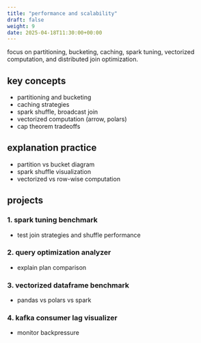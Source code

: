 ```yaml
---
title: "performance and scalability"
draft: false
weight: 9
date: 2025-04-18T11:30:00+00:00
---
```


focus on partitioning, bucketing, caching, spark tuning, vectorized computation, and distributed join optimization.

## key concepts

- partitioning and bucketing
- caching strategies
- spark shuffle, broadcast join
- vectorized computation (arrow, polars)
- cap theorem tradeoffs

## explanation practice

- partition vs bucket diagram
- spark shuffle visualization
- vectorized vs row-wise computation

## projects

### 1. spark tuning benchmark

- test join strategies and shuffle performance

### 2. query optimization analyzer

- explain plan comparison

### 3. vectorized dataframe benchmark

- pandas vs polars vs spark

### 4. kafka consumer lag visualizer

- monitor backpressure
